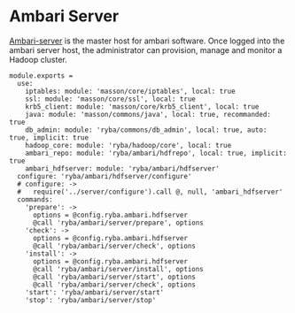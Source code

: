 
# Ambari Server

[Ambari-server][Ambari-server] is the master host for ambari software.
Once logged into the ambari server host, the administrator can  provision, 
manage and monitor a Hadoop cluster.

    module.exports =
      use:
        iptables: module: 'masson/core/iptables', local: true
        ssl: module: 'masson/core/ssl', local: true
        krb5_client: module: 'masson/core/krb5_client', local: true
        java: module: 'masson/commons/java', local: true, recommanded: true
        db_admin: module: 'ryba/commons/db_admin', local: true, auto: true, implicit: true
        hadoop_core: module: 'ryba/hadoop/core', local: true
        ambari_repo: module: 'ryba/ambari/hdfrepo', local: true, implicit: true
        ambari_hdfserver: module: 'ryba/ambari/hdfserver'
      configure: 'ryba/ambari/hdfserver/configure'
      # configure: ->
      #   require('../server/configure').call @, null, 'ambari_hdfserver'
      commands:
        'prepare': ->
          options = @config.ryba.ambari.hdfserver
          @call 'ryba/ambari/server/prepare', options
        'check': ->
          options = @config.ryba.ambari.hdfserver
          @call 'ryba/ambari/server/check', options
        'install': ->
          options = @config.ryba.ambari.hdfserver
          @call 'ryba/ambari/server/install', options
          @call 'ryba/ambari/server/start', options
          @call 'ryba/ambari/server/check', options
        'start': 'ryba/ambari/server/start'
        'stop': 'ryba/ambari/server/stop'

[Ambari-server]: http://ambari.apache.org
